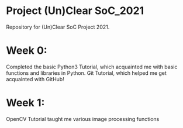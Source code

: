 # Project (Un)Clear SoC_2021
Repository for (Un)Clear SoC Project 2021.

# Week 0:
  Completed the basic Python3 Tutorial, which acquainted me with basic functions and libraries in Python.
  Git Tutorial, which helped me get acquainted with GitHub!

# Week 1:
OpenCV Tutorial taught me various image processing functions
